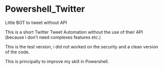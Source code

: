# Powershell_Twitter
Little BOT to tweet without API

This is a short Twitter Tweet Automation without the use of their API (because i don't need complexes features etc.)

This is the test version, i did not worked on the security and a clean version of the code.

This is principally to improve my skill in Powershell.
